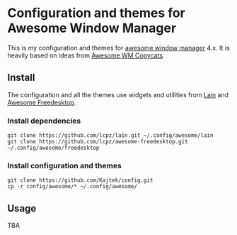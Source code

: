 # Configuration and themes for Awesome Window Manager

This is my configuration and themes for [awesome window manager](https://awesomewm.org/) 4.x.
It is heavily based on ideas from [Awesome WM Copycats](https://github.com/lcpz/awesome-copycats).

## Install

The configuration and all the themes use widgets and utilities from [Lain](https://github.com/lcpz/lain) 
and [Awesome Freedesktop](https://github.com/lcpz/awesome-freedesktop).

### Install dependencies

```shell
git clone https://github.com/lcpz/lain.git ~/.config/awesome/lain
git clone https://github.com/lcpz/awesome-freedesktop.git ~/.config/awesome/freedesktop
```

### Install configuration and themes

```shell
git clone https://github.com/Kajtek/config.git
cp -r config/awesome/* ~/.config/awesome/
```

## Usage

TBA

